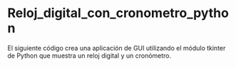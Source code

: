 # Reloj_digital_con_cronometro_python
El siguiente código crea una aplicación de GUI utilizando el módulo tkinter de Python que muestra un reloj digital y un cronómetro.
